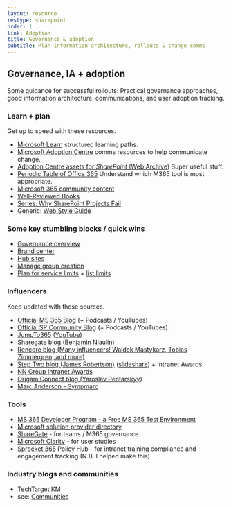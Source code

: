 ```yaml
---
layout: resource
restype: sharepoint
order: 1
link: Adoption
title: Governance & adoption
subtitle: Plan information architecture, rollouts & change comms
---
```


## Governance, IA + adoption

Some guidance for successful rollouts: Practical governance approaches, good information architecture, communications, and user adoption tracking.

### Learn + plan

Get up to speed with these resources.

* [Microsoft Learn](https://learn.microsoft.com/training/) structured learning paths.
* [Microsoft Adoption Centre](http://adoption.microsoft.com/) comms resources to help communicate change.
* [Adoption Centre assets for *SharePoint* (Web Archive)](https://web.archive.org/web/20220801065213/https://adoption.microsoft.com/en-us/sharepoint/) Super useful stuff.
* [Periodic Table of Office 365](https://www.jumpto365.com/tables/en) Understand which M365 tool is most appropriate.
* [Microsoft 365 community content](https://learn.microsoft.com/microsoft-365/community/)
* [Well-Reviewed Books](https://www.amazon.com/s/ref=nb_sb_ss_c_2_25?url=search-alias%3Dstripbooks&field-keywords=sharepoint+governance&sprefix=sharepoint+governance%2Caps%2C910)
* [Series: Why SharePoint Projects Fail](https://www.cleverworkarounds.com/2008/04/11/why-do-sharepoint-projects-fail-part-1/)
* Generic: [Web Style Guide](https://webstyleguide.com/)

### Some key stumbling blocks / quick wins

* [Governance overview](https://learn.microsoft.com/en-us/sharepoint/governance-overview)
* [Brand center](https://learn.microsoft.com/en-us/sharepoint/brand-center-overview)
* [Hub sites](https://learn.microsoft.com/en-us/sharepoint/planning-hub-sites)
* [Manage group creation](https://learn.microsoft.com/en-us/microsoft-365/admin/create-groups/manage-creation-of-groups)
* [Plan for service limits](https://learn.microsoft.com/en-us/office365/servicedescriptions/sharepoint-online-service-description/sharepoint-online-limits) + [list limits](https://support.microsoft.com/en-us/office/overview-of-large-lists-and-libraries-e2ea4d5d-ec23-4171-95c4-c7f5b5dbfd8a)

### Influencers

Keep updated with these sources.

* [Official MS 365 Blog](https://www.microsoft.com/en-au/microsoft-365/blog/) (+ Podcasts / YouTubes)
* [Official SP Community Blog](https://techcommunity.microsoft.com/t5/microsoft-sharepoint-blog/bg-p/SPBlog) (+ Podcasts / YouTubes)
* [JumpTo365](https://www.jumpto365.com/blog) ([YouTube](https://www.youtube.com/channel/UCYGPjbW66h40L4dOt2N_kyw))
* [Sharegate blog (Benjamin Niaulin)](https://sharegate.com/blog/)
* [Rencore blog (Many influencers! Waldek Mastykarz, Tobias Zimmergren, and more)](https://rencore.com/blog/)
* [Step Two blog (James Robertson)](https://www.steptwo.com.au/columntwo/) ([slideshare](http://www.slideshare.net/jamesr)) + Intranet Awards
* [NN Group Intranet Awards](https://www.nngroup.com/articles/intranet-design/)
* [OrigamiConnect blog (Yaroslav Pentarskyy)](https://www.origamiconnect.com/articles)
* [Marc Anderson - Sympmarc](http://sympmarc.com)

### Tools

* [MS 365 Developer Program - a Free MS 365 Test Environment](https://developer.microsoft.com/en-us/microsoft-365/dev-program)
* [Microsoft solution provider directory](https://www.microsoft.com/solution-providers/)
* [ShareGate](https://www.sharegate.com) - for teams / M365 governance
* [Microsoft Clarity](https://clarity.microsoft.com) - for user studies
* [Sprocket 365](https://sprocket365.com) Policy Hub - for intranet training compliance and engagement tracking (N.B. I helped make this)

### Industry blogs and communities

* [TechTarget KM](https://www.techtarget.com/searchcontentmanagement/resources/Knowledge-management)
* see: [Communities](../communities/)